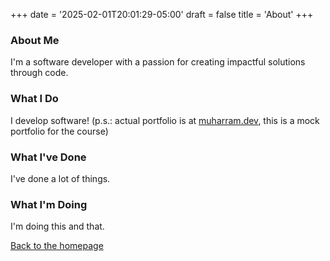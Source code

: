 +++
date = '2025-02-01T20:01:29-05:00'
draft = false
title = 'About'
+++

### About Me

I'm a software developer with a passion for creating impactful solutions through code.

### What I Do

I develop software! (p.s.: actual portfolio is at [muharram.dev](https://muharram.dev), this is a mock portfolio for the course)

### What I've Done

I've done a lot of things.

### What I'm Doing

I'm doing this and that.

[Back to the homepage](/)

